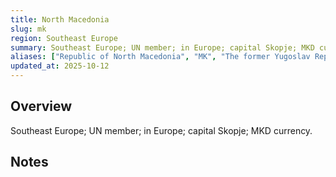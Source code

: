 ```yaml
---
title: North Macedonia
slug: mk
region: Southeast Europe
summary: Southeast Europe; UN member; in Europe; capital Skopje; MKD currency.
aliases: ["Republic of North Macedonia", "MK", "The former Yugoslav Republic of Macedonia"]
updated_at: 2025-10-12
---
```


## Overview

Southeast Europe; UN member; in Europe; capital Skopje; MKD currency.

## Notes

<!-- Add your first note below -->
